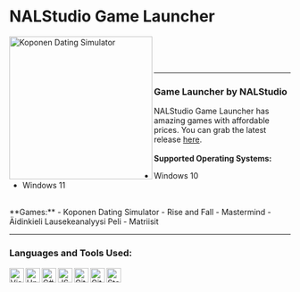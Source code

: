 # NALStudio Game Launcher
[<img align="left" alt="Koponen Dating Simulator" width="256px" src="https://i.imgur.com/wfC2x91.png" />][repo]

<br />
<br />
<br />

---

### Game Launcher by NALStudio
NALStudio Game Launcher has amazing games with affordable prices. You can grab the latest release [here](https://github.com/NALStudio/NALStudio-Game-Launcher/releases/latest).
<br />
<br />
**Supported Operating Systems:**
- Windows 10
- Windows 11
<br />
**Games:**
- Koponen Dating Simulator
- Rise and Fall
- Mastermind
- Äidinkieli Lausekeanalyysi Peli
- Matriisit

<br />

---

### Languages and Tools Used:

[<img align="left" alt="Visual Studio 2019" width="26px" src="https://upload.wikimedia.org/wikipedia/commons/5/59/Visual_Studio_Icon_2019.svg" />][vsLink]
[<img align="left" alt="Unity" width="26px" src="https://cdn4.iconfinder.com/data/icons/logos-brands-5/24/unity-512.png" />][unityLink]
[<img align="left" alt="C#" width="26px" src="https://upload.wikimedia.org/wikipedia/commons/0/0d/C_Sharp_wordmark.svg" />][csharpLink]
[<img align="left" alt="JSON" width="26px" src="https://upload.wikimedia.org/wikipedia/commons/c/c9/JSON_vector_logo.svg" />][jsonLink]
[<img align="left" alt="Git" width="26px" src="https://upload.wikimedia.org/wikipedia/commons/c/c5/Git_Icon.svg" />][gitLink]
[<img align="left" alt="GitHub" width="26px" src="https://upload.wikimedia.org/wikipedia/commons/a/ae/Github-desktop-logo-symbol.svg" />][gitHubLink]
[<img align="left" alt="Stack Overflow" width="26px" src="https://upload.wikimedia.org/wikipedia/commons/e/ef/Stack_Overflow_icon.svg" />][stackOverflowLink]



[website]: http://NALStudio.tk
[repo]: https://github.com/NALStudio/NALStudio-Game-Launcher

[vsLink]: https://visualstudio.com
[unityLink]: https://unity.com
[csharpLink]: https://en.wikipedia.org/wiki/C_Sharp_(programming_language)
[jsonLink]: https://www.json.org
[gitLink]: https://git-scm.com
[gitHubLink]: https://github.com
[stackOverflowLink]: https://stackoverflow.com
